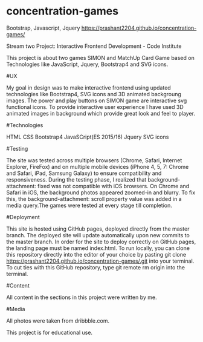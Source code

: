 # concentration-games
Bootstrap, Javascript, Jquery  https://prashant2204.github.io/concentration-games/

Stream two Project: Interactive Frontend Development - Code Institute

This project is about two games SIMON and MatchUp Card Game based on Technologies like JavaScript, Jquery, Bootstrap4 and SVG icons.


#UX

My goal in design was to make interactive frontend using updated technologies like Bootstrap4, SVG icons and 3D animated backgroung images. The power and play buttons on SIMON game are interactive svg functional icons. 
To provide interactive user experience I have used 3D animated images in background which provide great look and feel to player. 


#Technologies

HTML
CSS
Bootstrap4
JavaSCript(ES 2015/16)
Jquery
SVG icons


#Testing
 
The site was tested across multiple browsers (Chrome, Safari, Internet Explorer, FireFox) and on multiple mobile devices (iPhone 4, 5, 7: Chrome and Safari, iPad, Samsung Galaxy) to ensure compatibility and responsiveness. During the testing phase, I realized that background-attachment: fixed was not compatible with iOS browsers. On Chrome and Safari in iOS, the background photos appeared zoomed-in and blurry. To fix this, the background-attachment: scroll property value was added in a media query.The games were tested at every stage till completion.


#Deployment

This site is hosted using GitHub pages, deployed directly from the master branch. The deployed site will update automatically upon new commits to the master branch. In order for the site to deploy correctly on GitHub pages, the landing page must be named index.html.
To run locally, you can clone this repository directly into the editor of your choice by pasting git clone https://prashant2204.github.io/concentration-games/.git into your terminal. To cut ties with this GitHub repository, type git remote rm origin into the terminal.


#Content

All content in the sections in this project were written by me.


#Media

All photos were taken from dribbble.com.

This project is for educational use.
